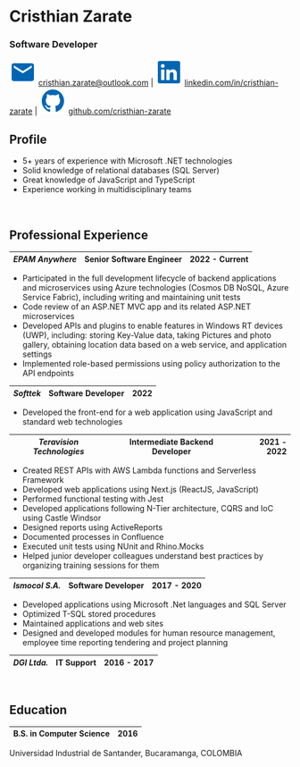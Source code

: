<div class="centered">

# Cristhian Zarate
### **Software Developer**

![Email:](./images/email.svg) [cristhian.zarate@outlook.com](mailto:cristhian.zarate@outlook.com) |
![LinkedIn:](./images/linkedin.svg) [linkedin.com/in/cristhian-zarate](https://www.linkedin.com/in/cristhian-zarate/) |
![Github:](./images/github.svg) [github.com/cristhian-zarate](https://github.com/cristhian-zarate)
</div>

## Profile

* 5+ years of experience with Microsoft .NET technologies
* Solid knowledge of relational databases (SQL Server)
* Great knowledge of JavaScript and TypeScript
* Experience working in multidisciplinary teams

<br/>

## Professional Experience

| _EPAM Anywhere_ | Senior Software Engineer | 2022 - Current |
|-----------------|:------------------------:|---------------:|
* Participated in the full development lifecycle of backend applications and microservices using Azure technologies (Cosmos DB NoSQL, Azure Service Fabric), including writing and maintaining unit tests
* Code review of an ASP.NET MVC app and its related ASP.NET microservices
* Developed APIs and plugins to enable features in Windows RT devices (UWP), including: storing Key-Value data, taking Pictures and photo gallery, obtaining location data based on a web service, and application settings
* Implemented role-based permissions using policy authorization to the API endpoints

| _Softtek_ | Software Developer | 2022 |
|-----------|:------------------:|-----:|
* Developed the front-end for a web application using JavaScript and standard web technologies

| _Teravision Technologies_ | Intermediate Backend Developer | 2021 - 2022 |
|---------------------------|:------------------------------:|------------:|
* Created REST APIs with AWS Lambda functions and Serverless Framework
* Developed web applications using Next.js (ReactJS, JavaScript)
* Performed functional testing with Jest
* Developed applications following N-Tier architecture, CQRS and IoC using Castle Windsor
* Designed reports using ActiveReports
* Documented processes in Confluence
* Executed unit tests using NUnit and Rhino.Mocks
* Helped junior developer colleagues understand best practices by organizing training sessions for them

| _Ismocol S.A._ | Software Developer | 2017 - 2020 |
|----------------|:------------------:|------------:|
* Developed applications using Microsoft .Net languages and SQL Server
* Optimized T-SQL stored procedures
* Maintained applications and web sites
* Designed and developed modules for human resource management, employee time reporting tendering and project planning

| _DGI Ltda._ | IT Support | 2016 - 2017 |
|-------------|:----------:|------------:|

<br/>

## Education

| B.S. in Computer Science | 2016 |
|--------------------------|-----:|
Universidad Industrial de Santander, Bucaramanga, COLOMBIA
